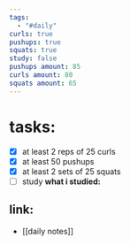 ```yaml
---
tags:
  - "#daily"
curls: true
pushups: true
squats: true
study: false
pushups amount: 85
curls amount: 80
squats amount: 65
---
```

# tasks:
- [x] at least 2 reps of 25 curls 
- [x] at least 50 pushups
- [x] at least 2 sets of 25 squats
- [ ] study
      **what i studied:**  
      
## link: 
- [[daily notes]] 
